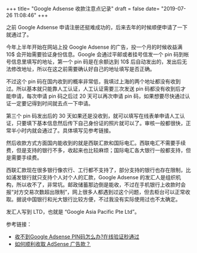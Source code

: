 +++
title= "Google Adsense 收款注意点记录"
draft = false
date= "2019-07-26 11:08:46"
+++

之前 Google Adsense 申请注册还挺难成功的，后来去年的时候顺便申请了一下就通过了。

今年上半年开始在网站上投 Google Adsense 的广告，投一个月的时候收益满 10$ 会开始需要验证身份信息。Google 会通过平邮或者挂号信发一个 pin 码到帐号信息里填写的地址，第一个 pin 码是在余额达到 10$ 后自动发出的，发出后无法修改地址，所以在这之前需要确认好自己的地址填写是否正确。

不过这个 pin 码在国内收到的概率非常低，我填过上海的两个地址都没有收到过。所以基本就只能靠人工认证，人工认证需要三次发送 pin 码都没有收到后才能申请，每次申请 pin 码之后过 20 天可以再次申请 pin 码，如果想要尽快通过认证一定要记得到时间就去点一下申请。

第三个 pin 码发出后的 30 天如果还是没收到，就可以填写在线表单申请人工认证，只要填下基本信息然后传下自己身份证的照片就可以了。审核一般都很快，正常半小时内就会通过了。具体填写见参考链接。

然后收款方式方面国内能收到的就是西联汇款和国际电汇。西联电汇不需要手续费，但是支持的银行不多，收起来也比较麻烦；国际电汇各大银行一般都支持，但是需要手续费。

西联汇款现在很多银行像农行、工行都不支持了，部分支持的银行也存在限制，比如浦发银行就只支持个人对个人的汇款，Google Adsense 的发汇人是组织机构，所以收不了，非常坑。邮政储蓄那边倒是能收，不过在手机银行上收款时会报“对方交易次数超出限制”，网上很多人都遇到过这个问题，但去柜台可以正常收取。据说中国银行和光大银行比较方便，不过我没有实际使用过也不太确定。

发汇人写到 LTD，也就是 “Google Asia Pacific Pte Ltd”。

参考链接：

- [收不到Google Adsense PIN码怎么办?在线验证秒通过](https://www.yigujin.cn/1756.html)
- [如何顺利收取 AdSense 广告款？](https://mp.weixin.qq.com/s?__biz=MzU4ODQwMTkxMg==&mid=2247484762&idx=1&sn=7a16cb63d3cd3b1491cb2511396c409b&chksm=fddc18cdcaab91dbabbe60db4577cb7c503e2ac8c4965e7e641c41005f07e7f290c6e8b56085&mpshare=1&scene=1&srcid=12143v8sDHKs2yP2d7cvfN5Q#rd)